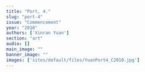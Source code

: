 ```yaml
---
title: "Port, 4."
slug: "port-4"
issue: "Commencement"
year: "2010"
authors: ['Xinran Yuan']
section: "art"
audio: []
main_image: ""
banner_image: ""
images: ['sites/default/files/YuanPort4_C2010.jpg']
---
```

